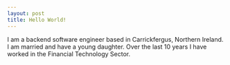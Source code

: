 ```yaml
---
layout: post
title: Hello World!
---
```


I am a backend software engineer based in Carrickfergus, Northern Ireland.
I am married and have a young daughter.
Over the last 10 years I have worked in the Financial Technology Sector.